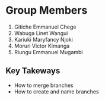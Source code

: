 # Group Members

1. Gitiche Emmanuel Chege
2. Wabuga Linet Wangui
3. Kariuki Maryfancy Njoki
4. Moruri Victor Kimanga
5. Riungu Emmanuel Mugambi

## Key Takeways

- How to merge branches
- How to create and name branches
